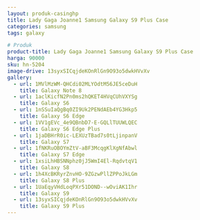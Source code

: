 ```yaml
---
layout: produk-casinghp
title: Lady Gaga Joanne1 Samsung Galaxy S9 Plus Case
categories: samsung
tags: galaxy

# Produk
product-title: Lady Gaga Joanne1 Samsung Galaxy S9 Plus Case
harga: 90000
sku: hn-5204
image-drive: 13syxSICqjdeKOnRlGn9O93o5dwkHVvXv
gallery:
  - url: 1MVlMzWM-QHCdi02MLYOdtM56JE5ceDuH
    title: Galaxy Note 8
  - url: 1aclKicfN2Pn0ms2hQKET4HVqCUhVXYSg
    title: Galaxy S6
  - url: 1nSSuIaQgBq0ZI9Uk2PENdAEb4YG3Hkp5
    title: Galaxy S6 Edge
  - url: 1VV1gEVc_4e9QBnbD7-E-GQLlTUUWLQEC
    title: Galaxy S6 Edge Plus
  - url: 1jaDBHrR0ic-LEXUzTBad7s0tLjinpanV
    title: Galaxy S7
  - url: 1fNKRuOBOYmZtV-aBF3McqgKlXgNfAbwl
    title: Galaxy S7 Edge
  - url: 1xsiLhHBSNNphz0jJ5WmI4El-RqdvtqV1
    title: Galaxy S8
  - url: 1h4XcBKRyrZnvHO-9ZGzwPllZPPoJkLGm
    title: Galaxy S8 Plus
  - url: 1UaEqyVHdLoqPXr51DOND--wOviAK1Ihr
    title: Galaxy S9
  - url: 13syxSICqjdeKOnRlGn9O93o5dwkHVvXv
    title: Galaxy S9 Plus
---
```

